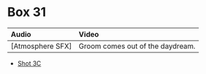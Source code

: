 # Box 31

| Audio | Video |
|:---|:---|
| [Atmosphere SFX] | Groom comes out of the daydream. |

* [Shot 3C](3C.md)